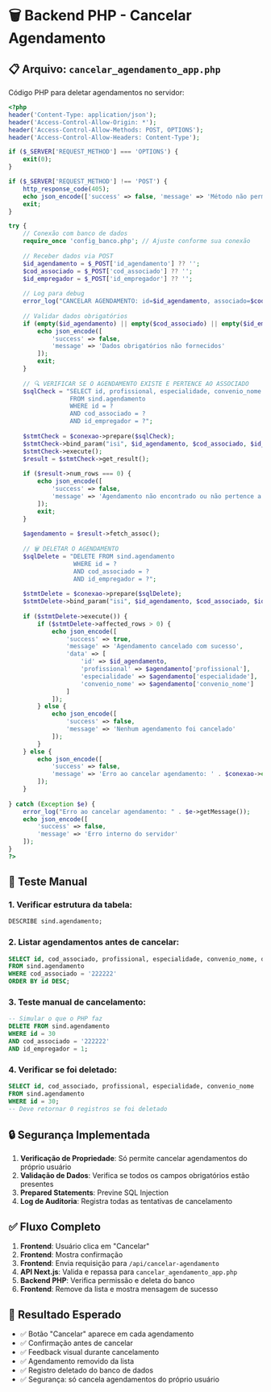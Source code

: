 # 🗑️ Backend PHP - Cancelar Agendamento

## 📋 **Arquivo: `cancelar_agendamento_app.php`**

Código PHP para deletar agendamentos no servidor:

```php
<?php
header('Content-Type: application/json');
header('Access-Control-Allow-Origin: *');
header('Access-Control-Allow-Methods: POST, OPTIONS');
header('Access-Control-Allow-Headers: Content-Type');

if ($_SERVER['REQUEST_METHOD'] === 'OPTIONS') {
    exit(0);
}

if ($_SERVER['REQUEST_METHOD'] !== 'POST') {
    http_response_code(405);
    echo json_encode(['success' => false, 'message' => 'Método não permitido']);
    exit;
}

try {
    // Conexão com banco de dados
    require_once 'config_banco.php'; // Ajuste conforme sua conexão
    
    // Receber dados via POST
    $id_agendamento = $_POST['id_agendamento'] ?? '';
    $cod_associado = $_POST['cod_associado'] ?? '';
    $id_empregador = $_POST['id_empregador'] ?? '';
    
    // Log para debug
    error_log("CANCELAR AGENDAMENTO: id=$id_agendamento, associado=$cod_associado, empregador=$id_empregador");
    
    // Validar dados obrigatórios
    if (empty($id_agendamento) || empty($cod_associado) || empty($id_empregador)) {
        echo json_encode([
            'success' => false,
            'message' => 'Dados obrigatórios não fornecidos'
        ]);
        exit;
    }
    
    // 🔍 VERIFICAR SE O AGENDAMENTO EXISTE E PERTENCE AO ASSOCIADO
    $sqlCheck = "SELECT id, profissional, especialidade, convenio_nome 
                 FROM sind.agendamento 
                 WHERE id = ? 
                 AND cod_associado = ? 
                 AND id_empregador = ?";
    
    $stmtCheck = $conexao->prepare($sqlCheck);
    $stmtCheck->bind_param("isi", $id_agendamento, $cod_associado, $id_empregador);
    $stmtCheck->execute();
    $result = $stmtCheck->get_result();
    
    if ($result->num_rows === 0) {
        echo json_encode([
            'success' => false,
            'message' => 'Agendamento não encontrado ou não pertence a este usuário'
        ]);
        exit;
    }
    
    $agendamento = $result->fetch_assoc();
    
    // 🗑️ DELETAR O AGENDAMENTO
    $sqlDelete = "DELETE FROM sind.agendamento 
                  WHERE id = ? 
                  AND cod_associado = ? 
                  AND id_empregador = ?";
    
    $stmtDelete = $conexao->prepare($sqlDelete);
    $stmtDelete->bind_param("isi", $id_agendamento, $cod_associado, $id_empregador);
    
    if ($stmtDelete->execute()) {
        if ($stmtDelete->affected_rows > 0) {
            echo json_encode([
                'success' => true,
                'message' => 'Agendamento cancelado com sucesso',
                'data' => [
                    'id' => $id_agendamento,
                    'profissional' => $agendamento['profissional'],
                    'especialidade' => $agendamento['especialidade'],
                    'convenio_nome' => $agendamento['convenio_nome']
                ]
            ]);
        } else {
            echo json_encode([
                'success' => false,
                'message' => 'Nenhum agendamento foi cancelado'
            ]);
        }
    } else {
        echo json_encode([
            'success' => false,
            'message' => 'Erro ao cancelar agendamento: ' . $conexao->error
        ]);
    }
    
} catch (Exception $e) {
    error_log("Erro ao cancelar agendamento: " . $e->getMessage());
    echo json_encode([
        'success' => false,
        'message' => 'Erro interno do servidor'
    ]);
}
?>
```

## 🧪 **Teste Manual**

### **1. Verificar estrutura da tabela:**
```sql
DESCRIBE sind.agendamento;
```

### **2. Listar agendamentos antes de cancelar:**
```sql
SELECT id, cod_associado, profissional, especialidade, convenio_nome, data_solicitacao 
FROM sind.agendamento 
WHERE cod_associado = '222222' 
ORDER BY id DESC;
```

### **3. Teste manual de cancelamento:**
```sql
-- Simular o que o PHP faz
DELETE FROM sind.agendamento 
WHERE id = 30 
AND cod_associado = '222222' 
AND id_empregador = 1;
```

### **4. Verificar se foi deletado:**
```sql
SELECT id, cod_associado, profissional, especialidade, convenio_nome 
FROM sind.agendamento 
WHERE id = 30;
-- Deve retornar 0 registros se foi deletado
```

## 🔒 **Segurança Implementada**

1. **Verificação de Propriedade**: Só permite cancelar agendamentos do próprio usuário
2. **Validação de Dados**: Verifica se todos os campos obrigatórios estão presentes
3. **Prepared Statements**: Previne SQL Injection
4. **Log de Auditoria**: Registra todas as tentativas de cancelamento

## ✅ **Fluxo Completo**

1. **Frontend**: Usuário clica em "Cancelar"
2. **Frontend**: Mostra confirmação
3. **Frontend**: Envia requisição para `/api/cancelar-agendamento`
4. **API Next.js**: Valida e repassa para `cancelar_agendamento_app.php`
5. **Backend PHP**: Verifica permissão e deleta do banco
6. **Frontend**: Remove da lista e mostra mensagem de sucesso

## 🎯 **Resultado Esperado**

- ✅ Botão "Cancelar" aparece em cada agendamento
- ✅ Confirmação antes de cancelar
- ✅ Feedback visual durante cancelamento
- ✅ Agendamento removido da lista
- ✅ Registro deletado do banco de dados
- ✅ Segurança: só cancela agendamentos do próprio usuário 